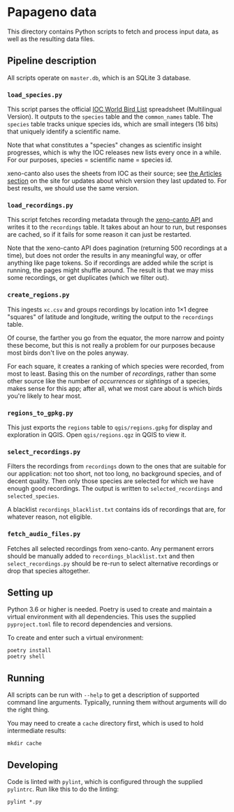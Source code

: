 Papageno data
=============

This directory contains Python scripts to fetch and process input data, as well
as the resulting data files.

Pipeline description
--------------------

All scripts operate on `master.db`, which is an SQLite 3 database.

### `load_species.py`

This script parses the official [IOC World Bird
List](https://www.worldbirdnames.org/ioc-lists/master-list-2/) spreadsheet
(Multilingual Version). It outputs to the `species` table and the
`common_names` table. The `species` table tracks unique species ids, which are
small integers (16 bits) that uniquely identify a scientific name.

Note that what constitutes a "species" changes as scientific insight
progresses, which is why the IOC releases new lists every once in a while. For
our purposes, species = scientific name = species id.

xeno-canto also uses the sheets from IOC as their source; see [the Articles
section](https://www.xeno-canto.org/articles) on the site for updates about
which version they last updated to. For best results, we should use the same
version.

### `load_recordings.py`

This script fetches recording metadata through the [xeno-canto
API](https://www.xeno-canto.org/explore/api) and writes it to the `recordings`
table. It takes about an hour to run, but responses are cached, so if it fails
for some reason it can just be restarted.

Note that the xeno-canto API does pagination (returning 500 recordings at a
time), but does not order the results in any meaningful way, or offer anything
like page tokens. So if recordings are added while the script is running, the
pages might shuffle around. The result is that we may miss some recordings, or
get duplicates (which we filter out).

### `create_regions.py`

This ingests `xc.csv` and groups recordings by location into 1×1 degree
"squares" of latitude and longitude, writing the output to the `recordings`
table.

Of course, the farther you go from the equator, the more narrow and pointy
these become, but this is not really a problem for our purposes because most
birds don't live on the poles anyway.

For each square, it creates a ranking of which species were recorded, from most
to least. Basing this on the number of _recordings_, rather than some other
source like the number of _occurrences_ or _sightings_ of a species, makes
sense for this app; after all, what we most care about is which birds you're
likely to hear most.

### `regions_to_gpkg.py`

This just exports the `regions` table to `qgis/regions.gpkg` for display and
exploration in QGIS. Open `qgis/regions.qgz` in QGIS to view it.

### `select_recordings.py`

Filters the recordings from `recordings` down to the ones that are suitable for
our application: not too short, not too long, no background species, and of
decent quality. Then only those species are selected for which we have enough
good recordings. The output is written to `selected_recordings` and
`selected_species`.

A blacklist `recordings_blacklist.txt` contains ids of recordings that are, for
whatever reason, not eligible.

### `fetch_audio_files.py`

Fetches all selected recordings from xeno-canto. Any permanent errors should be
manually added to `recordings_blacklist.txt` and then `select_recordings.py`
should be re-run to select alternative recordings or drop that species
altogether.

Setting up
----------

Python 3.6 or higher is needed. Poetry is used to create and maintain a virtual
environment with all dependencies. This uses the supplied `pyproject.toml` file
to record dependencies and versions.

To create and enter such a virtual environment:

    poetry install
    poetry shell

Running
-------

All scripts can be run with `--help` to get a description of supported command
line arguments. Typically, running them without arguments will do the right
thing.

You may need to create a `cache` directory first, which is used to hold
intermediate results:

    mkdir cache

Developing
----------

Code is linted with `pylint`, which is configured through the supplied
`pylintrc`. Run like this to do the linting:

    pylint *.py
